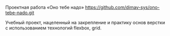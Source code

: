 Проектная работа «Оно тебе надо»
https://github.com/dimav-sys/ono-tebe-nado.git

Учебный проект, нацеленный на закрепление и практику основ верстки с использованием технологий flexbox, grid.

